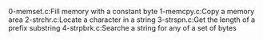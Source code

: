 0-memset.c:Fill memory with a constant byte
1-memcpy.c:Copy a memory area
2-strchr.c:Locate a character in a string
3-strspn.c:Get the length of a prefix substring
4-strpbrk.c:Searche a string for any of a set of bytes
